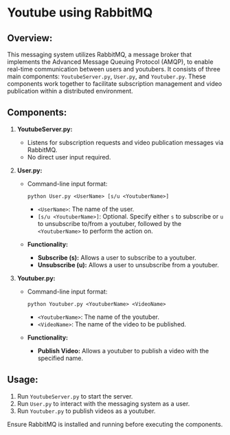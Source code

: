 # Youtube using RabbitMQ

## Overview:
This messaging system utilizes RabbitMQ, a message broker that implements the Advanced Message Queuing Protocol (AMQP), to enable real-time communication between users and youtubers. It consists of three main components: `YoutubeServer.py`, `User.py`, and `Youtuber.py`. These components work together to facilitate subscription management and video publication within a distributed environment.

## Components:

1. **YoutubeServer.py:**
   - Listens for subscription requests and video publication messages via RabbitMQ.
   - No direct user input required.

2. **User.py:**
   - Command-line input format:
     ```
     python User.py <UserName> [s/u <YoutuberName>]
     ```
     - `<UserName>`: The name of the user.
     - `[s/u <YoutuberName>]`: Optional. Specify either `s` to subscribe or `u` to unsubscribe to/from a youtuber, followed by the `<YoutuberName>` to perform the action on.

   - **Functionality:**
     - **Subscribe (s):** Allows a user to subscribe to a youtuber.
     - **Unsubscribe (u):** Allows a user to unsubscribe from a youtuber.

3. **Youtuber.py:**
   - Command-line input format:
     ```
     python Youtuber.py <YoutuberName> <VideoName>
     ```
     - `<YoutuberName>`: The name of the youtuber.
     - `<VideoName>`: The name of the video to be published.

   - **Functionality:**
     - **Publish Video:** Allows a youtuber to publish a video with the specified name.

## Usage:
1. Run `YoutubeServer.py` to start the server.
2. Run `User.py` to interact with the messaging system as a user.
3. Run `Youtuber.py` to publish videos as a youtuber.

Ensure RabbitMQ is installed and running before executing the components.
